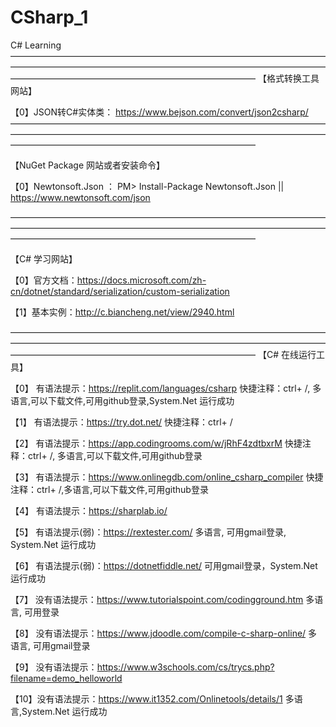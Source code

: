 # CSharp_1
C# Learning
————————————————————————————————————————————————————————————————————————————————————————————————————
【格式转换工具网站】

【0】JSON转C#实体类： https://www.bejson.com/convert/json2csharp/
————————————————————————————————————————————————————————————————————————————————————————————————————

【NuGet Package 网站或者安装命令】
 
【0】Newtonsoft.Json ： PM> Install-Package Newtonsoft.Json || https://www.newtonsoft.com/json

————————————————————————————————————————————————————————————————————————————————————————————————————

【C# 学习网站】

【0】官方文档：https://docs.microsoft.com/zh-cn/dotnet/standard/serialization/custom-serialization

【1】基本实例：http://c.biancheng.net/view/2940.html

————————————————————————————————————————————————————————————————————————————————————————————————————
【C# 在线运行工具】

【0】 有语法提示：https://replit.com/languages/csharp  快捷注释：ctrl+ /, 多语言,可以下载文件,可用github登录,System.Net 运行成功

【1】 有语法提示：https://try.dot.net/   快捷注释：ctrl+ /

【2】 有语法提示：https://app.codingrooms.com/w/jRhF4zdtbxrM  快捷注释：ctrl+ /, 多语言,可以下载文件,可用github登录

【3】 有语法提示：https://www.onlinegdb.com/online_csharp_compiler  快捷注释：ctrl+ /,多语言,可以下载文件,可用github登录

【4】 有语法提示：https://sharplab.io/  

【5】 有语法提示(弱)：https://rextester.com/  多语言, 可用gmail登录, System.Net 运行成功

【6】 有语法提示(弱)：https://dotnetfiddle.net/     可用gmail登录，System.Net 运行成功

【7】 没有语法提示：https://www.tutorialspoint.com/codingground.htm 多语言, 可用登录

【8】 没有语法提示：https://www.jdoodle.com/compile-c-sharp-online/  多语言, 可用gmail登录

【9】 没有语法提示：https://www.w3schools.com/cs/trycs.php?filename=demo_helloworld

【10】没有语法提示：https://www.it1352.com/Onlinetools/details/1     多语言,System.Net 运行成功

